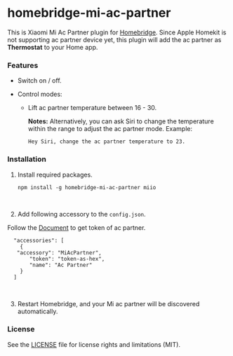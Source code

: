 # homebridge-mi-ac-partner

This is Xiaomi Mi Ac Partner plugin for [Homebridge](https://github.com/nfarina/homebridge). Since Apple Homekit is not supporting ac partner device yet, this plugin will add the ac partner as **Thermostat** to your Home app.

### Features

* Switch on / off.

* Control modes:

  - Lift ac partner temperature between 16 - 30. 

    **Notes:** Alternatively, you can ask Siri to change the temperature within the range to adjust the ac partner mode. Example:

    ```
    Hey Siri, change the ac partner temperature to 23.
    ```

### Installation

1. Install required packages.

   ```
   npm install -g homebridge-mi-ac-partner miio
   ```

   ​

2. Add following accessory to the `config.json`.

Follow the [Document](https://github.com/aholstenson/miio/blob/master/docs/management.md#getting-the-token-of-a-device) to get token of ac partner.

   ```
     "accessories": [
       {
	  "accessory": "MiAcPartner",
          "token": "token-as-hex",
          "name": "Ac Partner"
       }
     ]
   ```

   ​

3. Restart Homebridge, and your Mi ac partner will be discovered automatically.



### License

See the [LICENSE](https://github.com/takatost/homebridge-mi-ac-partner/blob/master/LICENSE.md) file for license rights and limitations (MIT).



